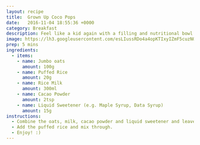 ```yaml
---
layout: recipe
title:  Grown Up Coco Pops
date:   2016-11-04 18:55:36 +0000
category: Breakfast
description: Feel like a kid again with a filling and nutritional bowl of grown up coco pops
image: https://lh3.googleusercontent.com/esLIussRDo4a4opKTIxyIZmF5cuzNQaxE2j2oYaWzUqWM5d5ij2KM55CQOq1qrIEdk1RSl19oA=s962-no
prep: 5 mins
ingredients:
  - items:
    - name: Jumbo oats
      amount: 100g
    - name: Puffed Rice
      amount: 20g
    - name: Rice Milk
      amount: 300ml
    - name: Cacao Powder
      amount: 2tsp
    - name: Liquid Sweetener (e.g. Maple Syrup, Data Syrup)
      amount: 15g
instructions:
  - Combine the oats, milk, cacao powder and liquid sweetener and leave to soak overnight in the fridge.
  - Add the puffed rice and mix through.
  - Enjoy! :)
---
```

